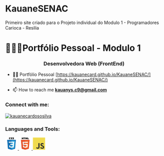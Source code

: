 # KauaneSENAC
Primeiro site criado para o Projeto individual do Modulo 1 - Programadores Carioca - Resilia
<h1> 🙎🏽‍♀️Portfólio Pessoal - Modulo 1</h1>
<h3 align="center">Desenvolvedora Web (FrontEnd)</h3>

- 👨‍💻 Portfólio Pessoal [https://kauanecard.github.io/KauaneSENAC/](https://kauanecard.github.io/KauaneSENAC/)

- 📫 How to reach me **kauanys.c9@gmail.com**

<h3 align="left">Connect with me:</h3>
<p align="left">
<a href="https://linkedin.com/in/kauanecardososilva" target="blank"><img align="center" src="https://raw.githubusercontent.com/rahuldkjain/github-profile-readme-generator/master/src/images/icons/Social/linked-in-alt.svg" alt="kauanecardososilva" height="30" width="40" /></a>
</p>

<h3 align="left">Languages and Tools:</h3>
<p align="left"> <a href="https://www.w3schools.com/css/" target="_blank" rel="noreferrer"> <img src="https://raw.githubusercontent.com/devicons/devicon/master/icons/css3/css3-original-wordmark.svg" alt="css3" width="40" height="40"/> </a> <a href="https://www.w3.org/html/" target="_blank" rel="noreferrer"> <img src="https://raw.githubusercontent.com/devicons/devicon/master/icons/html5/html5-original-wordmark.svg" alt="html5" width="40" height="40"/> </a> <a href="https://developer.mozilla.org/en-US/docs/Web/JavaScript" target="_blank" rel="noreferrer"> <img src="https://raw.githubusercontent.com/devicons/devicon/master/icons/javascript/javascript-original.svg" alt="javascript" width="40" height="40"/> </a> </p>
